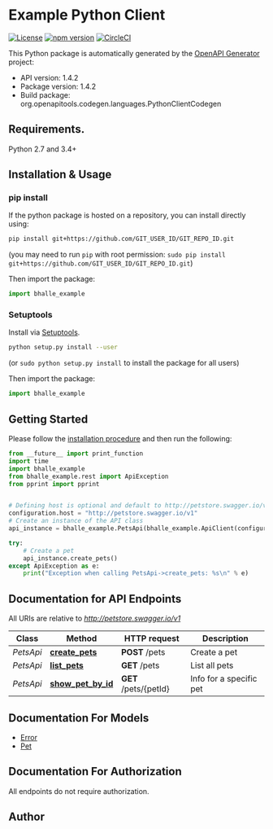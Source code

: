 # Example Python Client
[![License](https://img.shields.io/badge/License-Apache%202.0-blue.svg)](https://opensource.org/licenses/Apache-2.0) [![npm version](https://badge.fury.io/py/bhalle-example.svg)](https://badge.fury.io/py/bhalle-example) [![CircleCI](https://circleci.com/gh/bhalle/client-python.svg?style=svg)](https://circleci.com/gh/bhalle/client-python)

This Python package is automatically generated by the [OpenAPI Generator](https://openapi-generator.tech) project:

- API version: 1.4.2
- Package version: 1.4.2
- Build package: org.openapitools.codegen.languages.PythonClientCodegen

## Requirements.

Python 2.7 and 3.4+

## Installation & Usage
### pip install

If the python package is hosted on a repository, you can install directly using:

```sh
pip install git+https://github.com/GIT_USER_ID/GIT_REPO_ID.git
```
(you may need to run `pip` with root permission: `sudo pip install git+https://github.com/GIT_USER_ID/GIT_REPO_ID.git`)

Then import the package:
```python
import bhalle_example 
```

### Setuptools

Install via [Setuptools](http://pypi.python.org/pypi/setuptools).

```sh
python setup.py install --user
```
(or `sudo python setup.py install` to install the package for all users)

Then import the package:
```python
import bhalle_example
```

## Getting Started

Please follow the [installation procedure](#installation--usage) and then run the following:

```python
from __future__ import print_function
import time
import bhalle_example
from bhalle_example.rest import ApiException
from pprint import pprint


# Defining host is optional and default to http://petstore.swagger.io/v1
configuration.host = "http://petstore.swagger.io/v1"
# Create an instance of the API class
api_instance = bhalle_example.PetsApi(bhalle_example.ApiClient(configuration))

try:
    # Create a pet
    api_instance.create_pets()
except ApiException as e:
    print("Exception when calling PetsApi->create_pets: %s\n" % e)

```

## Documentation for API Endpoints

All URIs are relative to *http://petstore.swagger.io/v1*

Class | Method | HTTP request | Description
------------ | ------------- | ------------- | -------------
*PetsApi* | [**create_pets**](docs/PetsApi.md#create_pets) | **POST** /pets | Create a pet
*PetsApi* | [**list_pets**](docs/PetsApi.md#list_pets) | **GET** /pets | List all pets
*PetsApi* | [**show_pet_by_id**](docs/PetsApi.md#show_pet_by_id) | **GET** /pets/{petId} | Info for a specific pet


## Documentation For Models

 - [Error](docs/Error.md)
 - [Pet](docs/Pet.md)


## Documentation For Authorization

 All endpoints do not require authorization.

## Author




